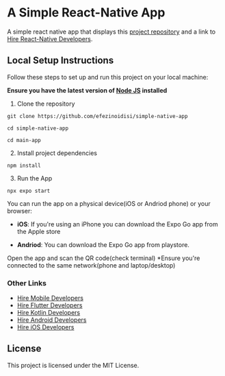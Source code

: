 # A Simple React-Native App

A simple react native app that displays this [project repository](https://github.com/efezinoidisi/simple-native-app) and a link to [Hire React-Native Developers](http://hng.tech/hire/react-native-developers).

## Local Setup Instructions

Follow these steps to set up and run this project on your local machine:

**Ensure you have the latest version of [Node JS](https://nodejs.org/) installed**

1. Clone the repository

```
git clone https://github.com/efezinoidisi/simple-native-app

cd simple-native-app

cd main-app

```

2. Install project dependencies

```
npm install

```

3. Run the App

```
npx expo start

```

You can run the app on a physical device(iOS or Andriod phone) or your browser:

- **iOS**: If you're using an iPhone you can download the Expo Go app from the Apple store

- **Andriod**: You can download the Expo Go app from playstore.

Open the app and scan the QR code(check terminal) \*Ensure you're connected to the same network(phone and laptop/desktop)

### Other Links

  - [Hire Mobile Developers](https://hng.tech/hire/mobile-developers)
  - [Hire Flutter Developers](https://hng.tech/hire/flutter-developers)
  - [Hire Kotlin Developers](https://hng.tech/hire/kotlin-developers)
  - [Hire Android Developers](https://hng.tech/hire/android-developers)
  - [Hire iOS Developers](https://hng.tech/hire/ios-developers) 

## License
This project is licensed under the MIT License.
